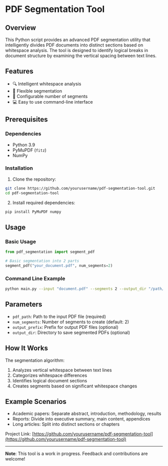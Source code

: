 # PDF Segmentation Tool

## Overview

This Python script provides an advanced PDF segmentation utility that intelligently divides PDF documents into distinct sections based on whitespace analysis. The tool is designed to identify logical breaks in document structure by examining the vertical spacing between text lines.

## Features

- 🔍 Intelligent whitespace analysis
- 📄 Flexible segmentation
- 🎯 Configurable number of segments
- 💻 Easy to use command-line interface

## Prerequisites

### Dependencies

- Python 3.9
- PyMuPDF (`fitz`)
- NumPy

### Installation

1. Clone the repository:
```bash
git clone https://github.com/yourusername/pdf-segmentation-tool.git
cd pdf-segmentation-tool
```

2. Install required dependencies:
```bash
pip install PyMuPDF numpy
```

## Usage

### Basic Usage

```python
from pdf_segmentation import segment_pdf

# Basic segmentation into 2 parts
segment_pdf("your_document.pdf", num_segments=2)
```

### Command Line Example

```bash
python main.py --input "document.pdf" --segments 2 --output_dir "/path/to/output"
```

## Parameters

- `pdf_path`: Path to the input PDF file (required)
- `num_segments`: Number of segments to create (default: 2)
- `output_prefix`: Prefix for output PDF files (optional)
- `output_dir`: Directory to save segmented PDFs (optional)

## How It Works

The segmentation algorithm:
1. Analyzes vertical whitespace between text lines
2. Categorizes whitespace differences
3. Identifies logical document sections
4. Creates segments based on significant whitespace changes

## Example Scenarios

- Academic papers: Separate abstract, introduction, methodology, results
- Reports: Divide into executive summary, main content, appendices
- Long articles: Split into distinct sections or chapters



Project Link: [https://github.com/yourusername/pdf-segmentation-tool](https://github.com/yourusername/pdf-segmentation-tool)

---

**Note**: This tool is a work in progress. Feedback and contributions are welcome!
